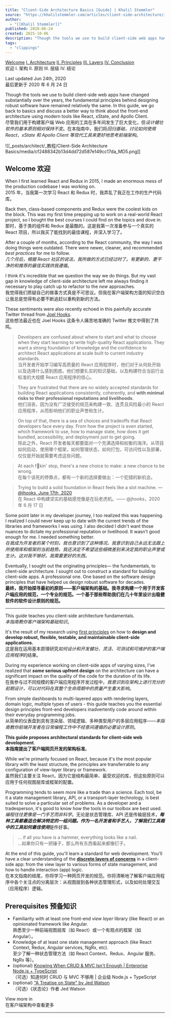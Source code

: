 ```yaml
---
title: "Client-Side Architecture Basics [Guide] | Khalil Stemmler"
source: "https://khalilstemmler.com/articles/client-side-architecture/introduction/"
author:
  - "[[Khalil Stemmler]]"
published: 2020-06-24
created: 2025-10-06
description: "Though the tools we use to build client-side web apps have changed substantially over the years, the fundamental principles behind designing robust software have remained relatively the same. In this guide, we go back to basics and discuss a better way to think about the front-end architecture using modern tools like React, xState, and Apollo Client."
tags:
  - "clippings"
---
```

[Welcome](https://khalilstemmler.com/articles/client-side-architecture/introduction) [I. Architecture](https://khalilstemmler.com/articles/client-side-architecture/architecture) [II. Principles](https://khalilstemmler.com/articles/client-side-architecture/principles) [III. Layers](https://khalilstemmler.com/articles/client-side-architecture/layers) [IV. Conclusion](https://khalilstemmler.com/articles/client-side-architecture/conclusion)  
欢迎 I. 架构 II. 原则 III. 层级 IV. 结论

Last updated Jun 24th, 2020  
最后更新于 2020 年 6 月 24 日

Though the tools we use to build client-side web apps have changed substantially over the years, the fundamental principles behind designing robust software have remained relatively the same. In this guide, we go back to basics and discuss a better way to think about the front-end architecture using modern tools like React, xState, and Apollo Client.  
尽管我们用于构建客户端 Web 应用的工具在多年间发生了巨大变化，但*设计健壮软件的基本原则相对保持不变*。在本指南中，我们将*回归基础，讨论如何使用 React、xState 和 Apollo Client 等现代工具来更好地思考前端架构*。

  
![[_posts/architect/_教程/Client-Side Architecture Basics/media/cf2488342b13d4dd72d587e149cc17da_MD5.png]]

## Welcome 欢迎

When I first learned React and Redux in 2015, I made an enormous mess of the production codebase I was working on.  
2015 年，当我第一次学习 React 和 Redux 时，我弄乱了我正在工作的生产代码库。

Back then, class-based components and Redux were the coolest kids on the block. This was my first time prepping up to work on a real-world React project, so I bought the best courses I could find on the topics and dove in.  
那时，基于类的组件和 Redux 是最酷的。这是我第一次准备参与一个真实的 React 项目，所以我买了能找到的最佳课程，并深入学习了。

After a couple of months, according to the React community, the way I was doing things were outdated. There were newer, cleaner, and recommended *best practices* for me to follow.  
*几个月后，根据 React 社区的说法，我所做的方式已经过时了。有更新的、更干净的和推荐的最佳实践供我遵循*。

I think it's incredible that we question the way we do things. But my vast gap in knowledge of client-side architecture left me always finding it necessary to play catch up to refactor to the *new* approaches.  
我觉得我们质疑自己的做事方式真是不可思议。但我在客户端架构方面的知识空白让我总是觉得有必要不断追赶以重构到新的方法。

These sentiments were also recently echoed in this painfully accurate Twitter thread from [Joel Hooks](https://twitter.com/jhooks).  
这些想法最近也在 Joel Hooks 这条令人痛苦地准确的 Twitter 推文中得到了共鸣。

> Developers are confused about where to start and what to choose when they start learning to write high-quality React applications. They want a strong foundation of knowledge and the confidence to architect React applications at scale built to current industry standards.  
> 当开发者开始学习编写高质量的 React 应用程序时，他们对于从何处开始以及选择什么感到困惑。他们想要扎实的知识基础，以及构建符合当前行业标准的大规模 React 应用程序的信心。

> They are frustrated that there are no widely accepted standards for building React applications consistently, coherently, and **with minimal risks to their professional reputations and livelihoods**.  
> 他们沮丧，因为没有广泛接受的规范来构建一致、连贯且风险最小的 React 应用程序，从而影响他们的职业声誉和生计。

> On top of that, there is a sea of choices and tradeoffs that React developers face every day. From how the project is even started, which framework to use, how to manage state, how does it get bundled, accessibility, and deployment just to get going.  
> 除此之外，React 开发者每天都要面对一个充满选择和权衡的海洋。从项目如何启动，使用哪个框架，如何管理状态，如何打包，可访问性以及部署，仅仅是开始就需要考虑这些问题。

> At each f🐬kin' stop, there's a new choice to make: a new chance to be wrong.  
> 在每个该死的停靠点，都有一个新的选择要做出：一个犯错的新机会。

> Trying to build a solid foundation in React feels like a slot machine. — [@jhooks, June 17th, 2020](https://twitter.com/jhooks/status/1273392253646434304)  
> 在 React 中构建坚实的基础感觉像是在玩老虎机。—— @jhooks，2020 年 6 月 17 日

Some point later in my developer journey, I too realized this was happening. I realized I could never keep up to date with the current trends of the libraries and frameworks I was using. I also decided I didn't want those nuances to dictate my professional reputation or livelihood. It wasn't good enough for me. I needed something better.  
*在我成为开发者的某个时刻，我也意识到了这种情况。我意识到自己永远无法跟上所使用库和框架的当前趋势。我还决定不希望这些细微差别来决定我的职业声誉或生计。这对我不够好。我需要更好的东西。*

Eventually, I sought out the originating principles— the fundamentals, to client-side architecture. I sought out to construct a standard for building client-side apps. A professional one. One based on the software design principles that have helped us design robust software for decades.  
**最终，我开始探寻最初的原则——客户端架构的基础。我寻求构建一个用于开发客户端应用的规范，一个专业的规范。一个基于那些帮助我们在几十年里设计出稳健软件的软件设计原则的规范。**

---

This guide teaches you client-side architecture fundamentals.  
*本指南教你客户端架构基础知识*。

It's the result of my research using [first principles](https://www.julian.com/blog/mental-model-examples) on how to **design and develop robust, flexible, testable, and maintainable client-side applications.**  
这是我在运用基本原理研究*如何设计和开发健壮、灵活、可测试和可维护的客户端应用程序*的结果。

During my experience working on client-side apps of varying sizes, I've realized that ***some* serious upfront design** on the architecture can have a significant impact on the quality of the code for the duration of its life.  
在我参与过不同规模的客户端应用程序开发过程中，*我意识到在架构上进行充分的前期设计，可以对代码在其整个生命周期中的质量产生重大影响*。

From simple dashboards to multi-layered apps with rendering layers, domain logic, multiple types of users - this guide teaches you the essential design principles front-end developers inadvertently code around within their everyday programming jobs.  
从简单的仪表盘到具有渲染层、领域逻辑、多种类型用户的多层应用程序——*本指南教你前端开发者在日常编程工作中不经意间遵循的必要设计原则*。

**This guide proposes architectural standards for client-side web development**.  
**本指南提出了客户端网页开发的架构标准**。

While we're primarily focused on React, because it's the most popular library with the least structure, the principles are transferrable to any configuration of view-layer library or framework.  
虽然我们主要关注 React，因为它是结构最简单、最受欢迎的库，但这些原则可以应用于任何视图层库或框架的配置。

Programming tends to seem more like a trade than a science. Each tool, be it a state management library, API, or a transport-layer technology, is best suited to solve a particular set of problems. As a developer and a tradesperson, it's good to know how the tools in our toolbox are best used.  
*编程往往更像是一门手艺而非科学*。无论是状态管理库、API 还是传输层技术，***每种工具都最适合解决特定的一组问题。作为一名开发者和手艺人，了解我们工具箱中的工具如何最佳使用***是件好事。

> ... if all you have is a hammer, everything looks like a nail.  
> ...如果你只有一把锤子，那么所有东西看起来都像钉子。

At the end of this guide, you'll learn a standard for web development. You'll have a clear understanding of the **[discrete layers of concerns](https://khalilstemmler.com/articles/client-side-architecture/layers)** in a client-side app: from the view layer to various forms of state management, and how to handle interaction (app) logic.  
在本文指南的结尾，你将学习一种网页开发的规范。你将清晰地了解客户端应用程序中各个关注点的分离层次：从视图层到各种状态管理形式，以及如何处理交互（应用程序）逻辑。

## Prerequisites 预备知识

- Familiarity with at least one front-end *view layer* library (like React) or an opinionated framework like Angular.  
	熟悉至少一种前端视图层库（如 React）或一个有观点的框架（如 Angular）。
- Knowledge of at least one state management approach (like React Context, Redux, Angular services, NgRx, etc).  
	至少了解一种状态管理方法（如 React Context、Redux、Angular 服务、NgRx 等）。
- (optional) [Knowing When CRUD & MVC Isn't Enough | Enterprise Node.js + TypeScript](https://khalilstemmler.com/articles/enterprise-typescript-nodejs/when-crud-mvc-isnt-enough/)  
	（可选）知道何时 CRUD 与 MVC 不够用 | 企业级 Node.js + TypeScript
- (optional) ["A Treatise on State" by Jed Watson](https://www.youtube.com/watch?v=tBz3UmZG_bk)  
	（可选）《状态论》作者 Jed Watson


  
  

View more in  
在客户端架构中查看更多

  

---